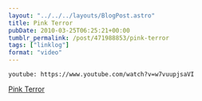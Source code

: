 ```yaml
---
layout: "../../../layouts/BlogPost.astro"
title: Pink Terror
pubDate: 2010-03-25T06:25:21+00:00
tumblr_permalink: /post/471988853/pink-terror
tags: ["linklog"]
format: "video"
---
```


`youtube: https://www.youtube.com/watch?v=w7vuupjsaVI`

[Pink Terror][1]

[1]: https://www.youtube.com/watch?v=w7vuupjsaVI
